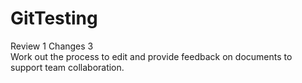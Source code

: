 # GitTesting

Review 1 Changes 3
<br>
Work out the process to edit and provide feedback on documents to support team collaboration.
